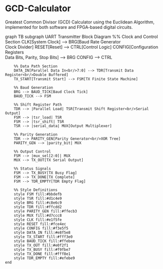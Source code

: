 # GCD-Calculator
Greatest Common Divisor (GCD) Calculator using the Euclidean Algorithm, implemented for both software and FPGA-based digital circuits.


graph TB
    subgraph UART Transmitter Block Diagram
        %% Clock and Control Section
        CLK[System Clock] --> BRG[Baud Rate Generator<br/>Clock Divider]
        RESET[Reset] --> CTRL[Control Logic]
        CONFIG[Configuration Registers<br/>Data Bits, Parity, Stop Bits] --> BRG
        CONFIG --> CTRL
        
        %% Data Path Section
        DATA_IN[Parallel Data In<br/>7:0] --> TDR[Transmit Data Register<br/>Double Buffered]
        TX_START[Transmit Start] --> FSM[TX Finite State Machine]
        
        %% Baud Generation
        BRG --> BAUD_TICK[Baud Clock Tick]
        BAUD_TICK --> FSM
        
        %% Shift Register Path
        TDR --> |Parallel Load| TSR[Transmit Shift Register<br/>Serial Output]
        FSM --> |tsr_load| TSR
        FSM --> |tsr_shift| TSR
        TSR --> |serial_data| MUX[Output Multiplexer]
        
        %% Parity Generation
        TDR --> PARITY_GEN[Parity Generator<br/>XOR Tree]
        PARITY_GEN --> |parity_bit| MUX
        
        %% Output Control
        FSM --> |mux_sel[2:0]| MUX
        MUX --> TX_OUT[TX Serial Output]
        
        %% Status Signals
        FSM --> TX_BUSY[TX Busy Flag]
        FSM --> TX_DONE[TX Complete]
        FSM --> TDR_EMPTY[TDR Empty Flag]
        
        %% Style Definitions
        style FSM fill:#bbdefb
        style TSR fill:#d1c4e9
        style BRG fill:#c8e6c9
        style TDR fill:#ffcdd2
        style PARITY_GEN fill:#ffecb3
        style MUX fill:#d7ccc8
        style CLK fill:#e1f5fe
        style RESET fill:#fce4ec
        style CONFIG fill:#f3e5f5
        style DATA_IN fill:#e8f5e8
        style TX_START fill:#fff3e0
        style BAUD_TICK fill:#ffebee
        style TX_OUT fill:#e0f2f1
        style TX_BUSY fill:#f9fbe7
        style TX_DONE fill:#fff8e1
        style TDR_EMPTY fill:#efebe9
    end
